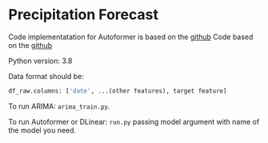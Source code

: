 # Precipitation Forecast

Code implementatation for Autoformer is based on the [github](https://github.com/thuml/Autoformer?tab=readme-ov-file)
Code based on the [github](https://github.com/cure-lab/LTSF-Linear)

Python version: 3.8

Data format should be:

```python
df_raw.columns: ['date', ...(other features), target feature]
```

To run ARIMA: `arima_train.py`.

To run Autoformer or DLinear: `run.py` passing model argument with name of the model you need.

